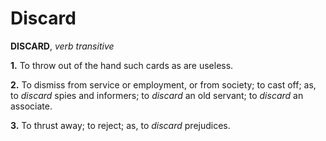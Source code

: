 # Discard

**DISCARD**, _verb transitive_

**1.** To throw out of the hand such cards as are useless.

**2.** To dismiss from service or employment, or from society; to cast off; as, to _discard_ spies and informers; to _discard_ an old servant; to _discard_ an associate.

**3.** To thrust away; to reject; as, to _discard_ prejudices.